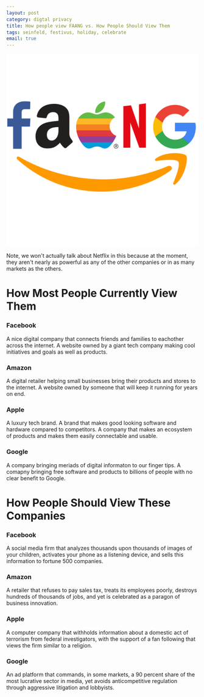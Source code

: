 ```yaml
---
layout: post
category: digtal privacy
title: How people view FAANG vs. How People Should View Them
tags: seinfeld, festivus, holiday, celebrate
email: true
---
```


![faang](/assets/photos/faang.png)

Note, we won't actually talk about Netflix in this because at the moment, they aren't nearly as powerful as any of the other companies or in as many markets as the others.


# How Most People Currently View Them

### Facebook

A nice digital company that connects friends and families to eachother across the internet. A website owned by a giant tech company making cool initiatives and goals as well as products.

### Amazon

A digital retailer helping small businesses bring their products and stores to the internet. A website owned by someone that will keep it running for years on end.

### Apple

A luxury tech brand. A brand that makes good looking software and hardware compared to competitors. A company that makes an ecosystem of products and makes them easily connectable and usable.

### Google

A company bringing meriads of digital informaton to our finger tips. A comapny bringing free software and products to billions of people with no clear benefit to Google.

# How People Should View These Companies

### Facebook

A social media firm that analyzes thousands upon thousands of images of your children, activates your phone as a listening device, and sells this information to fortune 500 companies.

### Amazon

A retailer that refuses to pay sales tax, treats its employees poorly, destroys hundreds of thousands of jobs, and yet is celebrated as a paragon of business innovation.

### Apple

A computer company that withholds information about a domestic act of terrorism from federal investigators, with the support of a fan following that views the firm similar to a religion.

### Google

An ad platform that commands, in some markets, a 90 percent share of the most lucrative sector in media, yet avoids anticompetitive regulation through aggressive litigation and lobbyists.
